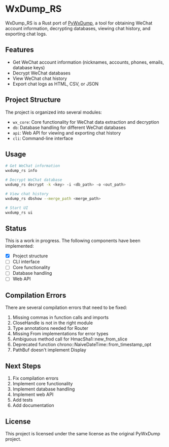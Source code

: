 # WxDump_RS

WxDump_RS is a Rust port of [PyWxDump](https://github.com/xaoyaoo/PyWxDump), a tool for obtaining WeChat account information, decrypting databases, viewing chat history, and exporting chat logs.

## Features

- Get WeChat account information (nicknames, accounts, phones, emails, database keys)
- Decrypt WeChat databases
- View WeChat chat history
- Export chat logs as HTML, CSV, or JSON

## Project Structure

The project is organized into several modules:

- `wx_core`: Core functionality for WeChat data extraction and decryption
- `db`: Database handling for different WeChat databases
- `api`: Web API for viewing and exporting chat history
- `cli`: Command-line interface

## Usage

```bash
# Get WeChat information
wxdump_rs info

# Decrypt WeChat database
wxdump_rs decrypt -k <key> -i <db_path> -o <out_path>

# View chat history
wxdump_rs dbshow --merge_path <merge_path>

# Start UI
wxdump_rs ui
```

## Status

This is a work in progress. The following components have been implemented:

- [x] Project structure
- [ ] CLI interface
- [ ] Core functionality
- [ ] Database handling
- [ ] Web API

## Compilation Errors

There are several compilation errors that need to be fixed:

1. Missing commas in function calls and imports
2. CloseHandle is not in the right module
3. Type annotations needed for Router
4. Missing From implementations for error types
5. Ambiguous method call for HmacSha1::new_from_slice
6. Deprecated function chrono::NaiveDateTime::from_timestamp_opt
7. PathBuf doesn't implement Display

## Next Steps

1. Fix compilation errors
2. Implement core functionality
3. Implement database handling
4. Implement web API
5. Add tests
6. Add documentation

## License

This project is licensed under the same license as the original PyWxDump project.
